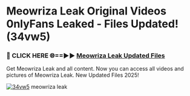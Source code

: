 # Meowriza Leak Original Videos 0nlyFans Leaked - Files Updated! (34vw5)

<h3>🔴 CLICK HERE 🌐==►► <a href="https://best4dudes.click/HH4t6V" rel="nofollow">Meowriza Leak Updated Files</a></h3>

Get Meowriza Leak and all content. Now you can access all videos and pictures of Meowriza Leak. New Updated Files 2025!

[![34vw5](https://github.com/user-attachments/assets/8c521d6e-e6e3-4a75-9320-d58ab9d79d5b)](https://best4dudes.click/HH4t6V)
meowriza leak